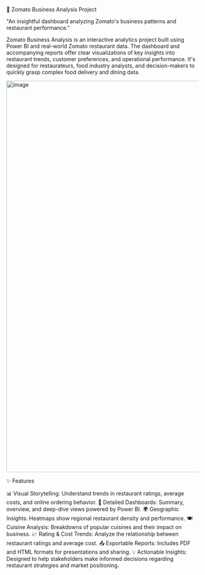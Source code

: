🍔 Zomato Business Analysis Project


"An insightful dashboard analyzing Zomato's business patterns and restaurant performance."

Zomato Business Analysis is an interactive analytics project built using Power BI and real-world Zomato restaurant data. The dashboard and accompanying reports offer clear visualizations of key insights into restaurant trends, customer preferences, and operational performance. It's designed for restaurateurs, food industry analysts, and decision-makers to quickly grasp complex food delivery and dining data.

<img width="1024" height="1024" alt="image" src="https://github.com/user-attachments/assets/955dae8c-896a-4804-a350-90c47b719cf8" />



✨ Features

📊 Visual Storytelling: Understand trends in restaurant ratings, average costs, and online ordering behavior.
📌 Detailed Dashboards: Summary, overview, and deep-dive views powered by Power BI.
🌍 Geographic Insights: Heatmaps show regional restaurant density and performance.
🍽️ Cuisine Analysis: Breakdowns of popular cuisines and their impact on business.
📈 Rating & Cost Trends: Analyze the relationship between restaurant ratings and average cost.
📤 Exportable Reports: Includes PDF and HTML formats for presentations and sharing.
💡 Actionable Insights: Designed to help stakeholders make informed decisions regarding restaurant strategies and market positioning.






